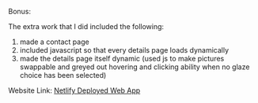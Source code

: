 Bonus:

The extra work that I did included the following:
1. made a contact page
2. included javascript so that every details page loads dynamically
3. made the details page itself dynamic (used js to make pictures swappable and greyed out hovering and clicking ability when no glaze choice has been selected)


Website Link:
[Netlify Deployed Web App](https://hopeful-khorana-b91448.netlify.app/homework_6a/)
